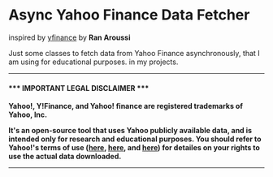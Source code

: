 # Async Yahoo Finance Data Fetcher

inspired by [yfinance](https://github.com/ranaroussi/yfinance/) by **Ran Aroussi**

Just some classes to fetch data from Yahoo Finance asynchronously, 
that I am using for educational purposes. in my projects.

---

#### \*\*\* IMPORTANT LEGAL DISCLAIMER \*\*\*

**Yahoo!, Y!Finance, and Yahoo! finance are registered trademarks of Yahoo, Inc.**

**It's an open-source tool that uses Yahoo publicly available data, and is
intended only for research and educational purposes. You should refer to Yahoo!'s terms of use
([here](https://policies.yahoo.com/us/en/yahoo/terms/product-atos/apiforydn/index.htm),
[here](https://legal.yahoo.com/us/en/yahoo/terms/otos/index.html), and
[here](https://policies.yahoo.com/us/en/yahoo/terms/index.htm)) for
detailes on your rights to use the actual data downloaded.**

---
